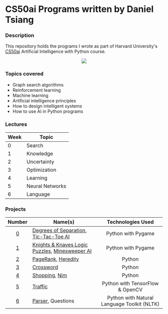 # CS50ai Programs written by Daniel Tsiang

### Description
This repository holds the programs I wrote as part of Harvard University's [CS50ai](https://cs50.harvard.edu/ai/2020/ "CS50ai 2021") Artificial Intelligence with Python course.

<p align="center">
  <img src="https://user-images.githubusercontent.com/74436899/141787047-c97959fa-b2f9-4f93-b0c0-2a300d155262.png">
</p>

### Topics covered
* Graph search algorithms
* Reinforcement learning
* Machine learning
* Artificial intelligence principles
* How to design intelligent systems
* How to use AI in Python programs

### Lectures

| Week | Topic           |
|------|-----------------|
| 0    | Search          |
| 1    | Knowledge       |
| 2    | Uncertainty     |
| 3    | Optimization    |
| 4    | Learning        |
| 5    | Neural Networks |
| 6    | Language        |

### Projects

|                      Number                       | Name(s)                                                                                                                                          |              Technologies Used              |
|:-------------------------------------------------:|--------------------------------------------------------------------------------------------------------------------------------------------------|:-------------------------------------------:|
| [0](https://cs50.harvard.edu/ai/2020/projects/0/) | [Degrees of Separation](https://replit.com/@DanielTsiang/degrees), [Tic-Tac-Toe AI](https://replit.com/@DanielTsiang/tic-tac-toe)                |             Python with Pygame              |
| [1](https://cs50.harvard.edu/ai/2020/projects/1/) | [Knights & Knaves Logic Puzzles](https://replit.com/@DanielTsiang/logic-puzzles), [Minesweeper AI](https://replit.com/@DanielTsiang/minesweeper) |             Python with Pygame              |
| [2](https://cs50.harvard.edu/ai/2020/projects/2/) | [PageRank](https://replit.com/@DanielTsiang/pagerank), [Heredity](https://replit.com/@DanielTsiang/heredity)                                     |                   Python                    |
| [3](https://cs50.harvard.edu/ai/2020/projects/3/) | [Crossword](https://replit.com/@DanielTsiang/crossword)                                                                                          |                   Python                    |
| [4](https://cs50.harvard.edu/ai/2020/projects/4/) | [Shopping](https://replit.com/@DanielTsiang/shopping), [Nim](https://replit.com/@DanielTsiang/Nim)                                               |                   Python                    |
| [5](https://cs50.harvard.edu/ai/2020/projects/5/) | [Traffic](https://user-images.githubusercontent.com/74436899/141786355-df10ee7c-c161-4e0c-b0c8-36bc7e40bbd4.gif)                                 |       Python with TensorFlow & OpenCV       |
| [6](https://cs50.harvard.edu/ai/2020/projects/6/) | [Parser](https://replit.com/@DanielTsiang/parser), Questions                                                                                     | Python with Natural Language Toolkit (NLTK) |
